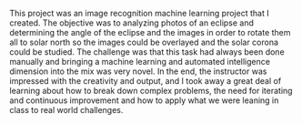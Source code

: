 This project was an image recognition machine learning project that I created. The objective was to analyzing photos of an eclipse and determining the angle of the eclipse 
and the images in order to rotate them all to solar north so the images could be overlayed and the solar corona could be studied. The challenge was that this task had always been done manually 
and bringing a machine learning and automated intelligence dimension into the mix was very novel. In the end, the instructor was impressed with the creativity and output, and I took away a 
great deal of learning about how to break down complex problems, the need for iterating and continuous improvement and how to apply what we were leaning in class to real world challenges.
